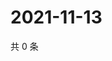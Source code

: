 # 2021-11-13

共 0 条

<!-- BEGIN WEIBO -->
<!-- 最后更新时间 Sat Nov 13 2021 21:14:04 GMT+0800 (China Standard Time) -->

<!-- END WEIBO -->
